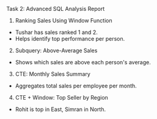 Task 2: Advanced SQL Analysis Report

1. Ranking Sales Using Window Function
- Tushar has sales ranked 1 and 2.
- Helps identify top performance per person.

2. Subquery: Above-Average Sales
- Shows which sales are above each person's average.

3. CTE: Monthly Sales Summary
- Aggregates total sales per employee per month.

4. CTE + Window: Top Seller by Region
- Rohit is top in East, Simran in North.
